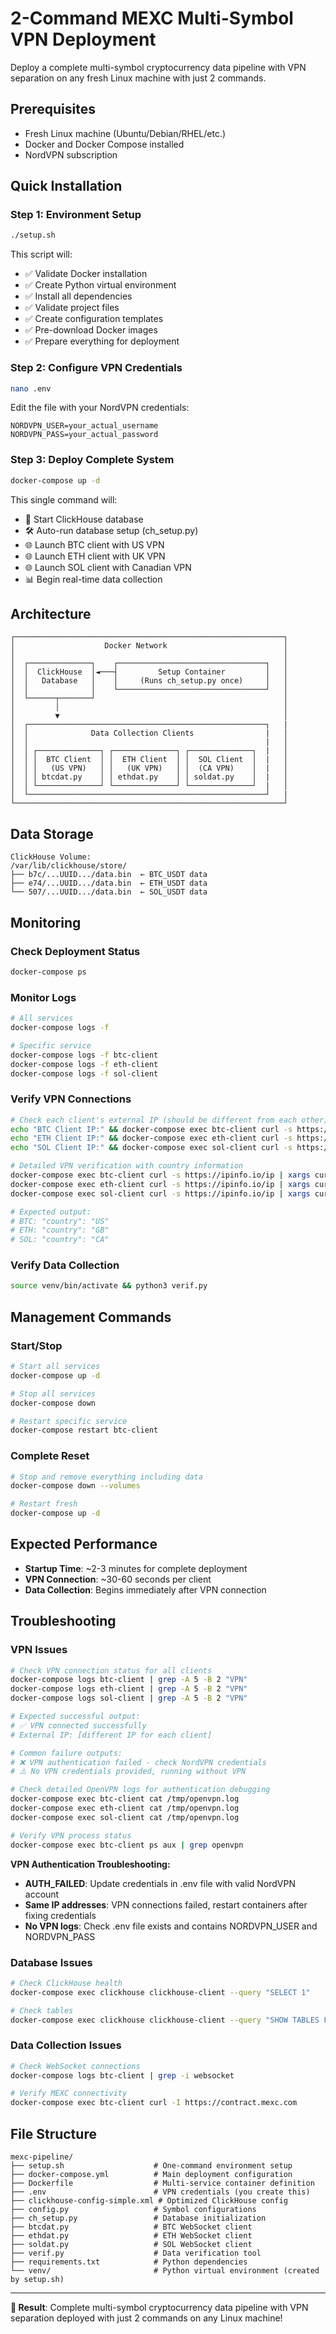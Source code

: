 # 2-Command MEXC Multi-Symbol VPN Deployment

Deploy a complete multi-symbol cryptocurrency data pipeline with VPN separation on any fresh Linux machine with just 2 commands.

## Prerequisites

- Fresh Linux machine (Ubuntu/Debian/RHEL/etc.)
- Docker and Docker Compose installed
- NordVPN subscription

## Quick Installation

### Step 1: Environment Setup
```bash
./setup.sh
```

This script will:
- ✅ Validate Docker installation
- ✅ Create Python virtual environment
- ✅ Install all dependencies
- ✅ Validate project files
- ✅ Create configuration templates
- ✅ Pre-download Docker images
- ✅ Prepare everything for deployment

### Step 2: Configure VPN Credentials
```bash
nano .env
```

Edit the file with your NordVPN credentials:
```env
NORDVPN_USER=your_actual_username
NORDVPN_PASS=your_actual_password
```

### Step 3: Deploy Complete System
```bash
docker-compose up -d
```

This single command will:
- 🚀 Start ClickHouse database
- 🛠️ Auto-run database setup (ch_setup.py)
- 🌐 Launch BTC client with US VPN
- 🌐 Launch ETH client with UK VPN  
- 🌐 Launch SOL client with Canadian VPN
- 📊 Begin real-time data collection

## Architecture

```
┌────────────────────────────────────────────────────────────┐
│                    Docker Network                          │
│                                                            │
│  ┌──────────────┐    ┌─────────────────────────────────┐   │
│  │  ClickHouse  │◄───┤         Setup Container         │   │
│  │   Database   │    │     (Runs ch_setup.py once)     │   │
│  │              │    └─────────────────────────────────┘   │
│  └──────┬───────┘                                          │
│         │                                                  │
│         ▼                                                  │
│  ┌─────────────────────────────────────────────────────┐   |
│  │              Data Collection Clients                |   │
│  │                                                     |   │
│  │ ┌──────────────┐ ┌──────────────┐ ┌──────────────┐  |   │
│  │ │  BTC Client  │ │  ETH Client  │ │  SOL Client  │  |   │
│  │ │   (US VPN)   │ │   (UK VPN)   │ │  (CA VPN)    │  |   │
│  │ │ btcdat.py    │ │ ethdat.py    │ │ soldat.py    │  |   │
│  │ └──────────────┘ └──────────────┘ └──────────────┘  |   │
│  └─────────────────────────────────────────────────────┘   |
└────────────────────────────────────────────────────────────┘
```

## Data Storage

```
ClickHouse Volume:
/var/lib/clickhouse/store/
├── b7c/...UUID.../data.bin  ← BTC_USDT data 
├── e74/...UUID.../data.bin  ← ETH_USDT data
└── 507/...UUID.../data.bin  ← SOL_USDT data
```

## Monitoring

### Check Deployment Status
```bash
docker-compose ps
```

### Monitor Logs
```bash
# All services
docker-compose logs -f

# Specific service
docker-compose logs -f btc-client
docker-compose logs -f eth-client
docker-compose logs -f sol-client
```

### Verify VPN Connections
```bash
# Check each client's external IP (should be different from each other)
echo "BTC Client IP:" && docker-compose exec btc-client curl -s https://ipinfo.io/ip
echo "ETH Client IP:" && docker-compose exec eth-client curl -s https://ipinfo.io/ip  
echo "SOL Client IP:" && docker-compose exec sol-client curl -s https://ipinfo.io/ip

# Detailed VPN verification with country information
docker-compose exec btc-client curl -s https://ipinfo.io/ip | xargs curl -s https://ipinfo.io/ | grep -E "country|region"
docker-compose exec eth-client curl -s https://ipinfo.io/ip | xargs curl -s https://ipinfo.io/ | grep -E "country|region"
docker-compose exec sol-client curl -s https://ipinfo.io/ip | xargs curl -s https://ipinfo.io/ | grep -E "country|region"

# Expected output:
# BTC: "country": "US"
# ETH: "country": "GB" 
# SOL: "country": "CA"
```

### Verify Data Collection
```bash
source venv/bin/activate && python3 verif.py
```

## Management Commands

### Start/Stop
```bash
# Start all services
docker-compose up -d

# Stop all services  
docker-compose down

# Restart specific service
docker-compose restart btc-client
```

### Complete Reset
```bash
# Stop and remove everything including data
docker-compose down --volumes

# Restart fresh
docker-compose up -d
```

## Expected Performance

- **Startup Time**: ~2-3 minutes for complete deployment
- **VPN Connection**: ~30-60 seconds per client
- **Data Collection**: Begins immediately after VPN connection

## Troubleshooting

### VPN Issues
```bash
# Check VPN connection status for all clients
docker-compose logs btc-client | grep -A 5 -B 2 "VPN"
docker-compose logs eth-client | grep -A 5 -B 2 "VPN"  
docker-compose logs sol-client | grep -A 5 -B 2 "VPN"

# Expected successful output:
# ✅ VPN connected successfully
# External IP: [different IP for each client]

# Common failure outputs:
# ❌ VPN authentication failed - check NordVPN credentials
# ⚠️ No VPN credentials provided, running without VPN

# Check detailed OpenVPN logs for authentication debugging
docker-compose exec btc-client cat /tmp/openvpn.log
docker-compose exec eth-client cat /tmp/openvpn.log
docker-compose exec sol-client cat /tmp/openvpn.log

# Verify VPN process status
docker-compose exec btc-client ps aux | grep openvpn
```

**VPN Authentication Troubleshooting:**
- **AUTH_FAILED**: Update credentials in .env file with valid NordVPN account
- **Same IP addresses**: VPN connections failed, restart containers after fixing credentials
- **No VPN logs**: Check .env file exists and contains NORDVPN_USER and NORDVPN_PASS

### Database Issues
```bash
# Check ClickHouse health
docker-compose exec clickhouse clickhouse-client --query "SELECT 1"

# Check tables
docker-compose exec clickhouse clickhouse-client --query "SHOW TABLES FROM mexc_data"
```

### Data Collection Issues
```bash
# Check WebSocket connections
docker-compose logs btc-client | grep -i websocket

# Verify MEXC connectivity
docker-compose exec btc-client curl -I https://contract.mexc.com
```

## File Structure

```
mexc-pipeline/
├── setup.sh                    # One-command environment setup
├── docker-compose.yml          # Main deployment configuration
├── Dockerfile                  # Multi-service container definition
├── .env                        # VPN credentials (you create this)
├── clickhouse-config-simple.xml # Optimized ClickHouse config
├── config.py                   # Symbol configurations
├── ch_setup.py                 # Database initialization
├── btcdat.py                   # BTC WebSocket client
├── ethdat.py                   # ETH WebSocket client  
├── soldat.py                   # SOL WebSocket client
├── verif.py                    # Data verification tool
├── requirements.txt            # Python dependencies
└── venv/                       # Python virtual environment (created by setup.sh)
```

---

**🎯 Result**: Complete multi-symbol cryptocurrency data pipeline with VPN separation deployed with just 2 commands on any Linux machine!